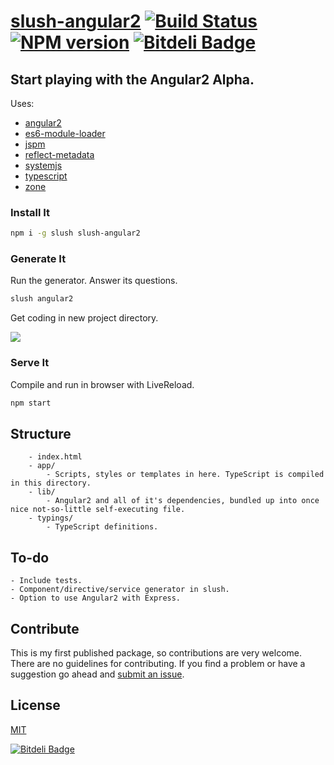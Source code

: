 [slush-angular2](https://www.npmjs.com/package/slush-angular2) [![Build Status](https://travis-ci.org/TheVelourFog/slush-angular2.svg?branch=master)](https://travis-ci.org/TheVelourFog/slush-angular2) [![NPM version](https://badge-me.herokuapp.com/api/npm/slush-angular2.png)](http://badges.enytc.com/for/npm/slush-angular2) [![Bitdeli Badge](https://d2weczhvl823v0.cloudfront.net/TheVelourFog/slush-angular2/trend.png)](https://bitdeli.com/free "Bitdeli Badge")
==============

## Start playing with the Angular2 Alpha.

Uses:
- [angular2](https://www.npmjs.com/package/angular2)
- [es6-module-loader](https://www.npmjs.com/package/es6-module-loader)
- [jspm](https://www.jspm.io)
- [reflect-metadata](https://www.npmjs.com/package/reflect-metadata)
- [systemjs](https://www.npmjs.com/package/systemjs)
- [typescript](https://typescriptlang.org)
- [zone](https://www.npmjs.com/package/zone.js)

### Install It

```bash
npm i -g slush slush-angular2
```

### Generate It

Run the generator. Answer its questions.

```bash
slush angular2
```

Get coding in new project directory.

![](http://i.imgur.com/85O2cvX.gif)

### Serve It

Compile and run in browser with LiveReload.

```bash
npm start
```

## Structure

		- index.html
		- app/
			- Scripts, styles or templates in here. TypeScript is compiled in this directory.
		- lib/
			- Angular2 and all of it's dependencies, bundled up into once nice not-so-little self-executing file.
		- typings/
			- TypeScript definitions.

## To-do
	
	- Include tests.
	- Component/directive/service generator in slush.
	- Option to use Angular2 with Express.

## Contribute

This is my first published package, so contributions are very welcome. There are no guidelines for contributing. If you find a problem or have a suggestion go ahead and [submit an issue](https://github.com/thevelourfog/slush-angular2/issues).

## License

[MIT](https://github.com/thevelourfog/slush-angular2/blob/master/LICENSE)


[![Bitdeli Badge](https://d2weczhvl823v0.cloudfront.net/TheVelourFog/slush-angular2/trend.png)](https://bitdeli.com/free "Bitdeli Badge")

